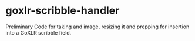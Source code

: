 # goxlr-scribble-handler
Preliminary Code for taking and image, resizing it and prepping for insertion into a GoXLR scribble field.
